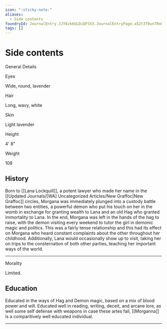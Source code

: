 ```yaml
---
icon: ":sticky-note:"
aliases:
  - Side contents
foundryId: JournalEntry.JJY8zk6ULDiQF5X3.JournalEntryPage.a52t3T0unTRnOEM0
tags: []
---
```


# Side contents
General Details

Eyes

Wide, round, lavender

Hair

Long, wavy, white

Skin

Light lavender

Height

4' 8"

Weight

108

## History

Born to [[Lana Lockquill]], a potent lawyer who made her name in the [[Updated Journals/[WA] Uncategorized Articles/New Graffoc|New Graffoc]] circles, Morgana was immediately plunged into a custody battle between two entities, a powerful demon who put his touch on her in the womb in exchange for granting wealth to Lana and an old Hag who granted immortality to Lana. In the end, Morgana was left in the hands of the hag to raise, with the demon visiting every weekend to tutor the girl in demonic magic and politics. This was a fairly tense relationship and this had its effect on Morgana who heard constant complaints about the other throughout her childhood. Additionally, Lana would occasionally show up to visit, taking her on trips to the consternation of both other parties, teaching her important ways of the world.

* * *

Morality

Limited.

## Education

Educated in the ways of Hag and Demon magic, based on a mix of blood power and will. Educated well in reading, writing, deceit, and arcane lore, as well some self defense with weapons in case these artes fail, [[Morganna]] is a comparitively well educated individual.

* * *